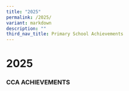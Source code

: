 ```yaml
---
title: "2025"
permalink: /2025/
variant: markdown
description: ""
third_nav_title: Primary School Achievements
---
```

# 2025


### CCA ACHIEVEMENTS  

  

